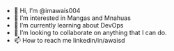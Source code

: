 - 👋 Hi, I’m @imawais004
- 👀 I’m interested in Mangas and Mnahuas
- 🌱 I’m currently learning about DevOps
- 💞️ I’m looking to collaborate on anything that I can do.
- 📫 How to reach me linkedin/in/awaisd

<!---
imawais004/imawais004 is a ✨ special ✨ repository because its `README.md` (this file) appears on your GitHub profile.
You can click the Preview link to take a look at your changes.
--->
